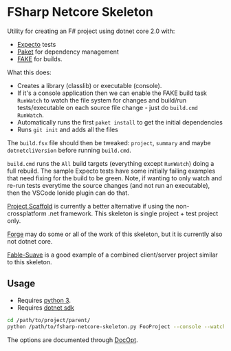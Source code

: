 
# FSharp Netcore Skeleton

Utility for creating an F# project using dotnet core 2.0 with:
- [Expecto](https://github.com/haf/expecto) tests
- [Paket](https://fsprojects.github.io/Paket/) for dependency management
- [FAKE](https://fake.build/) for builds.

What this does:
- Creates a library (classlib) or executable (console).
- If it's a console application then we can enable the FAKE build task `RunWatch` to watch the file system for changes and build/run tests/executable on each source file change - just do `build.cmd RunWatch`.
- Automatically runs the first `paket install` to get the initial dependencies
- Runs `git init` and adds all the files

The `build.fsx` file should then be tweaked: `project`, `summary` and maybe `dotnetcliVersion` before running `build.cmd`.

`build.cmd` runs the `All` build targets (everything except `RunWatch`) doing a full rebuild. The sample Expecto tests have some initially failing examples that need fixing for the build to be green. Note, if wanting to only watch and re-run tests everytime the source changes (and not run an executable), then the VSCode Ionide plugin can do that.

[Project Scaffold](https://github.com/fsprojects/ProjectScaffold) is currently a better alternative if using the non-crossplatform .net framework. This skeleton is single project + test project only.

[Forge](http://forge.run/) may do some or all of the work of this skeleton, but it is currently also not dotnet core.

[Fable-Suave](https://github.com/fable-compiler/fable-suave-scaffold) is a good example of a combined client/server
project similar to this skeleton.

## Usage

- Requires [python 3](https://www.python.org/).
- Requires [dotnet sdk](https://www.microsoft.com/net/download/)

```bash
cd /path/to/project/parent/
python /path/to/fsharp-netcore-skeleton.py FooProject --console --watcher
```

The options are documented through [DocOpt](http://docopt.org).
